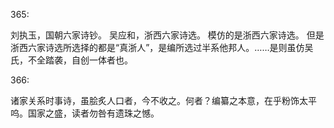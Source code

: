 365:

刘执玉，国朝六家诗钞。
吴应和，浙西六家诗选。
模仿的是浙西六家诗选。
但是浙西六家诗选所选择的都是“真浙人”，是编所选过半系他邦人。……是则虽仿吴氏，不全踏袭，自创一体者也。

366:

诸家关系时事诗，虽脍炙人口者，今不收之。何者？编纂之本意，在乎粉饰太平呜。国家之盛，读者勿咎有遗珠之憾。